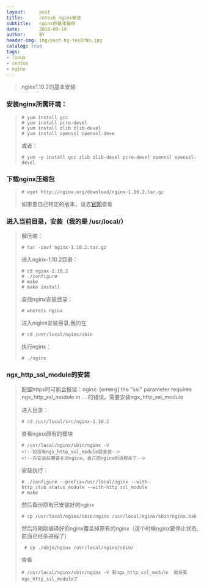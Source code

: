 ```yaml
---
layout:     post
title:      cntos6 nginx安装
subtitle:   nginx的基本操作
date:       2018-09-10
author:     BY
header-img: img/post-bg-YesOrNo.jpg
catalog: true
tags:
- linux
- centos
- nginx
---
```


>   nginx1.10.2的基本安装

### 安装nginx所需环境：

> ```
> # yum install gcc
> # yum install pcre-devel
> # yum install zlib zlib-devel
> # yum install openssl openssl-deve
> ```
>
> 或者：
>
> ```
> # yum -y install gcc zlib zlib-devel pcre-devel openssl openssl-devel
> ```



### 下载nginx压缩包

> ```
> # wget http://nginx.org/download/nginx-1.10.2.tar.gz 
> ```
>
> 如果要自己特定的版本，请去[官网](http://nginx.org/download/)查看



### 进入当前目录，安装（我的是 /usr/local/）

>解压缩：
>
>```
># tar -zxvf nginx-1.10.2.tar.gz
>```
>
>进入nginx-1.10.2目录：
>
>```
># cd nginx-1.10.2
># ./configure
># make
># make install
>```
>
>查找nginx安装目录：
>
>```
># whereis nginx
>```
>
>进入niginx安装目录,我的在 
>
>```
># cd /usr/local/nginx/sbin
>```
>
>执行nginx：
>
>```
># ./nginx
>```



###   ngx_http_ssl_module的安装

> 配置https时可能会报错：nginx: [emerg] the "ssl" parameter requires ngx_http_ssl_module in ....的错误，需要安装ngx_http_ssl_module
>
> 进入目录：
>
> ```
> # cd /usr/local/src/nginx-1.10.2
> ```
>
> 查看nginx原有的模块
>
> ```
> # /usr/local/nginx/sbin/nginx -V 
> <!--如没有ngx_http_ssl_module就安装-->
> <!--在安装前需要关闭nginx，自己把nginx的进程杀了-->
> ```
>
> 安装执行：
>
> ```
> # ./configure --prefix=/usr/local/nginx --with-http_stub_status_module --with-http_ssl_module
> # make
> ```
>
> 然后备份原有已安装好的nginx
>
> ```
> # cp /usr/local/nginx/sbin/nginx /usr/local/nginx/sbin/nginx.bak
> ```
>
> 然后将刚刚编译好的nginx覆盖掉原有的nginx（这个时候nginx要停止状态,前面已经杀进程了）
>
> ```
>  # cp ./objs/nginx /usr/local/nginx/sbin/
> ```
>
> 查看
>
> ```
> # /usr/local/nginx/sbin/nginx -V 有ngx_http_ssl_module  就会有ngx_http_ssl_module了
> ```









